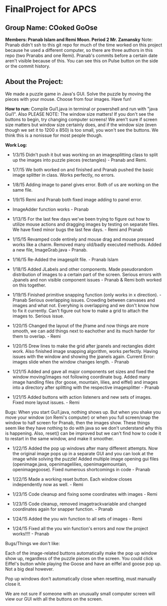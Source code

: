 FinalProject for APCS 
============
Group Name: COoked GoOse
------------
**Members: Pranab Islam and Remi Moon. Period 2 Mr. Zamansky**
Note: Pranab didn't ssh to this git repo for much of the time worked on this project because he used a different computer, so there are three authors in this repo (two Pranabs and one Remi). Pranab's commits before a certain date aren't visible because of this. You can see this on Pulse button on the side or the commit history. 

About the Project:
------------
We made a puzzle game in Java's GUI. Solve the puzzle by moving the pieces with your mouse. Choose from four images. Have fun! 

**How to run:**
Compile Gui1.java in terminal or powershell and run with "java Gui1". Also PLEASE NOTE: The window size matters! If you don't see the buttons to begin, try changing computer screens! We aren't sure if screen size matters but window size certainly does, and if the window size (even though we set it to 1200 x 850) is too small, you won't see the buttons. We think this is a nonissue for most people though. 

**Work Log:**

- 1/3/15  Didn't push it but was working on an imagesplitting class to split up the images into puzzle pieces (rectangles) - Pranab and Remi. 

- 1/7/15 We both worked on and finished and Pranab pushed the basic image splitter in class. Works perfectly, no errors.

- 1/8/15 Adding image to panel gives error. Both of us are working on the same file. 

- 1/9/15 Remi and Pranab both fixed image adding to panel error. 
- ImageAdder function works - Pranab
- 1/13/15 For the last few days we've been trying to figure out how to utilize mouse actions and dragging images by testing on separate files. We have fixed minor bugs the last few days. - Remi and Pranab

- 1/15/15 Revamped code entirely and mouse drag and mouse pressed works like a charm. Removed many old/badly executed methods. Added a new file, ImageGrab.java - Pranab. 
- 1/16/15 Re-Added the imagesplit file. - Pranab Islam


- 1/18/15 Added JLabels and other components. Made pseudorandom distribution of images to a certain part of the screen. Serious errors with Jpanels and non visible component issues - Pranab & Remi both worked on this together. 

- 1/19/15 Finished primitive snapping function (only works in x direction). - Pranab 
Serious overlapping issues. Crowding between canvases and images and what not. Everyhing is overlapping and we don't know how to fix it currently. Can't figure out how to make a grid to attach the images to. Serious issue. 

- 1/20/15 Changed the layout of the jframe and now things are more smooth, we can add things next to eachother and its much harder for them to overlap. - Remi 

- 1/20/15 Drew lines to make the grid after jpanels and rectangles didnt work. 
Also finished image snapping algorithm, works perfectly. Having issues with the window and showing the jpanels again. Current Error: images slide when the window changes length. - Pranab 

- 1/21/15 Added and gave all major components set sizes and fixed the window moving/images not following coordinate bug. Added many image handling files (for goose, mountain, lilies, and eiffel) and images into a directory after splitting with the respective imagesplitter - Pranab 

- 1/21/15 Added buttons with action listeners and new sets of images. Fixed more layout issues. - Remi

Bugs: When you start Gui1.java, nothing shows up. But when you shake you move your window  (on Remi's computer) or when you full screen/snap the window to half screen for Pranab, then the images show. These things seem like they have nothing to do with java so we don't understand why this is happening. Also, reset() can be improved but we can't find how to code it to restart in the same window, and make it smoother.

- 1/22/15 Added the pop up windows after many different attempts. Now the original image pops up in a separate GUI and you can look at the image while solving the puzzle! Added multiple image opening gui files (openimage.java, openimagelilies, openimagemountain, openimagegoose). Fixed numerous shortcomings in code - Pranab

- 1/22/15 Made a working reset button. Each window closes independently now as well. - Remi
- 1/23/15 Code cleanup and fixing some coordinates with images - Remi
- 1/23/15 Code cleanup, removed imagetrackvariable and changed coordinates again for snapper function. - Pranab
- 1/24/15 Added the you win function to all sets of images - Remi
- 1/24/15 Fixed all the you win function's errors and now the project works!!!! - Pranab


Bugs/Things we don't like: 

Each of the image-related buttons automatically make the pop up window show up, regardless of the puzzle pieces on the screen. You could click Eiffel's button while playing the Goose and have an eiffel and goose pop up. Not a big deal however.

Pop up windows don't automatically close when resetting, must manually close it. 

We are not sure if someone with an unusually small computer screen will view our GUI with all the buttons on the screen. 

